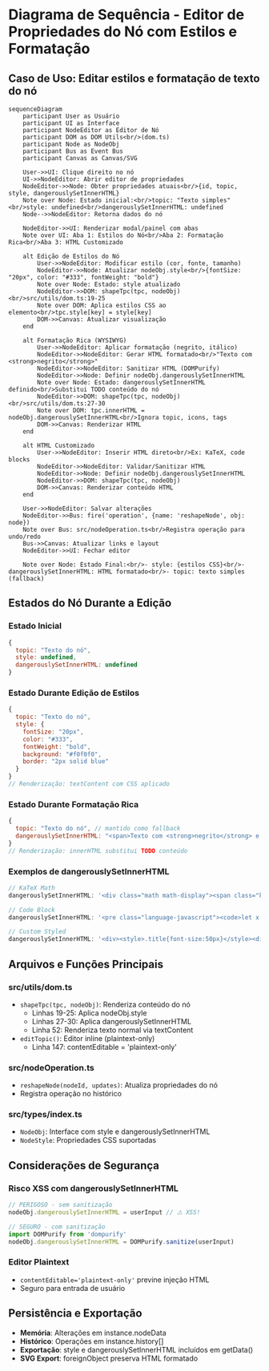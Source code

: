 # Diagrama de Sequência - Editor de Propriedades do Nó com Estilos e Formatação

## Caso de Uso: Editar estilos e formatação de texto do nó

```mermaid
sequenceDiagram
    participant User as Usuário
    participant UI as Interface
    participant NodeEditor as Editor de Nó
    participant DOM as DOM Utils<br/>(dom.ts)
    participant Node as NodeObj
    participant Bus as Event Bus
    participant Canvas as Canvas/SVG

    User->>UI: Clique direito no nó
    UI->>NodeEditor: Abrir editor de propriedades
    NodeEditor->>Node: Obter propriedades atuais<br/>{id, topic, style, dangerouslySetInnerHTML}
    Note over Node: Estado inicial:<br/>topic: "Texto simples"<br/>style: undefined<br/>dangerouslySetInnerHTML: undefined
    Node-->>NodeEditor: Retorna dados do nó
    
    NodeEditor->>UI: Renderizar modal/painel com abas
    Note over UI: Aba 1: Estilos do Nó<br/>Aba 2: Formatação Rica<br/>Aba 3: HTML Customizado
    
    alt Edição de Estilos do Nó
        User->>NodeEditor: Modificar estilo (cor, fonte, tamanho)
        NodeEditor->>Node: Atualizar nodeObj.style<br/>{fontSize: "20px", color: "#333", fontWeight: "bold"}
        Note over Node: Estado: style atualizado
        NodeEditor->>DOM: shapeTpc(tpc, nodeObj)<br/>src/utils/dom.ts:19-25
        Note over DOM: Aplica estilos CSS ao elemento<br/>tpc.style[key] = style[key]
        DOM->>Canvas: Atualizar visualização
    end
    
    alt Formatação Rica (WYSIWYG)
        User->>NodeEditor: Aplicar formatação (negrito, itálico)
        NodeEditor->>NodeEditor: Gerar HTML formatado<br/>"Texto com <strong>negrito</strong>"
        NodeEditor->>NodeEditor: Sanitizar HTML (DOMPurify)
        NodeEditor->>Node: Definir nodeObj.dangerouslySetInnerHTML
        Note over Node: Estado: dangerouslySetInnerHTML definido<br/>Substitui TODO conteúdo do nó
        NodeEditor->>DOM: shapeTpc(tpc, nodeObj)<br/>src/utils/dom.ts:27-30
        Note over DOM: tpc.innerHTML = nodeObj.dangerouslySetInnerHTML<br/>Ignora topic, icons, tags
        DOM->>Canvas: Renderizar HTML
    end
    
    alt HTML Customizado
        User->>NodeEditor: Inserir HTML direto<br/>Ex: KaTeX, code blocks
        NodeEditor->>NodeEditor: Validar/Sanitizar HTML
        NodeEditor->>Node: Definir nodeObj.dangerouslySetInnerHTML
        NodeEditor->>DOM: shapeTpc(tpc, nodeObj)
        DOM->>Canvas: Renderizar conteúdo HTML
    end
    
    User->>NodeEditor: Salvar alterações
    NodeEditor->>Bus: fire('operation', {name: 'reshapeNode', obj: node})
    Note over Bus: src/nodeOperation.ts<br/>Registra operação para undo/redo
    Bus->>Canvas: Atualizar links e layout
    NodeEditor->>UI: Fechar editor
    
    Note over Node: Estado Final:<br/>- style: {estilos CSS}<br/>- dangerouslySetInnerHTML: HTML formatado<br/>- topic: texto simples (fallback)
```

## Estados do Nó Durante a Edição

### Estado Inicial
```javascript
{
  topic: "Texto do nó",
  style: undefined,
  dangerouslySetInnerHTML: undefined
}
```

### Estado Durante Edição de Estilos
```javascript
{
  topic: "Texto do nó",
  style: {
    fontSize: "20px",
    color: "#333",
    fontWeight: "bold",
    background: "#f0f0f0",
    border: "2px solid blue"
  }
}
// Renderização: textContent com CSS aplicado
```

### Estado Durante Formatação Rica
```javascript
{
  topic: "Texto do nó", // mantido como fallback
  dangerouslySetInnerHTML: "<span>Texto com <strong>negrito</strong> e <em>itálico</em></span>"
}
// Renderização: innerHTML substitui TODO conteúdo
```

### Exemplos de dangerouslySetInnerHTML
```javascript
// KaTeX Math
dangerouslySetInnerHTML: '<div class="math math-display"><span class="katex">...</span></div>'

// Code Block
dangerouslySetInnerHTML: '<pre class="language-javascript"><code>let x = 1;</code></pre>'

// Custom Styled
dangerouslySetInnerHTML: '<div><style>.title{font-size:50px}</style><div class="title">Title</div></div>'
```

## Arquivos e Funções Principais

### src/utils/dom.ts
- `shapeTpc(tpc, nodeObj)`: Renderiza conteúdo do nó
  - Linhas 19-25: Aplica nodeObj.style
  - Linhas 27-30: Aplica dangerouslySetInnerHTML
  - Linha 52: Renderiza texto normal via textContent
- `editTopic()`: Editor inline (plaintext-only)
  - Linha 147: contentEditable = 'plaintext-only'

### src/nodeOperation.ts
- `reshapeNode(nodeId, updates)`: Atualiza propriedades do nó
- Registra operação no histórico

### src/types/index.ts
- `NodeObj`: Interface com style e dangerouslySetInnerHTML
- `NodeStyle`: Propriedades CSS suportadas

## Considerações de Segurança

### Risco XSS com dangerouslySetInnerHTML
```javascript
// PERIGOSO - sem sanitização
nodeObj.dangerouslySetInnerHTML = userInput // ⚠️ XSS!

// SEGURO - com sanitização
import DOMPurify from 'dompurify'
nodeObj.dangerouslySetInnerHTML = DOMPurify.sanitize(userInput)
```

### Editor Plaintext
- `contentEditable='plaintext-only'` previne injeção HTML
- Seguro para entrada de usuário

## Persistência e Exportação

- **Memória**: Alterações em instance.nodeData
- **Histórico**: Operações em instance.history[]
- **Exportação**: style e dangerouslySetInnerHTML incluídos em getData()
- **SVG Export**: foreignObject preserva HTML formatado